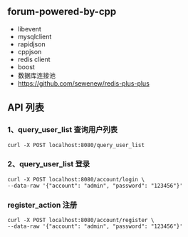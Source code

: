 ## forum-powered-by-cpp

- libevent
- mysqlclient
- rapidjson
- cppjson
- redis client
- boost
- 数据库连接池
- https://github.com/sewenew/redis-plus-plus

## API 列表
### 1、query_user_list 查询用户列表
```shell
curl -X POST localhost:8080/query_user_list
```

### 2、query_user_list 登录
```shell
curl -X POST localhost:8080/account/login \
--data-raw '{"account": "admin", "password": "123456"}'
```

### register_action 注册
```shell
curl -X POST localhost:8080/account/register \
--data-raw '{"account": "admin", "password": "123456"}'
```
